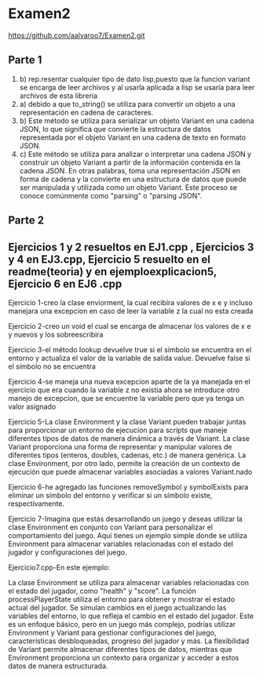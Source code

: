 # Examen2

https://github.com/aalvaroo7/Examen2.git

## Parte 1
1) b) rep.resentar cualquier tipo de dato lisp,puesto que la funcion variant se encarga de leer archivos y al usarla aplicada a lisp se usaría para leer archivos de esta librería
2) a) debido a que to_string() se utiliza para convertir un objeto a una representación en cadena de caracteres.
3) b) Este método se utiliza para serializar un objeto Variant en una cadena JSON, lo que significa que convierte la estructura de datos representada por el objeto Variant en una cadena de texto en formato JSON.
4) c) Este método se utiliza para analizar o interpretar una cadena JSON y construir un objeto Variant a partir de la información contenida en la cadena JSON. En otras palabras, toma una representación JSON en forma de cadena y la convierte en una estructura de datos que puede ser manipulada y utilizada como un objeto Variant. Este proceso se conoce comúnmente como "parsing" o "parsing JSON".

## Parte 2
## Ejercicios 1 y 2 resueltos en EJ1.cpp , Ejercicios 3 y 4 en EJ3.cpp, Ejercicio 5 resuelto en el readme(teoria) y en ejemploexplicacion5, Ejercicio 6 en EJ6 .cpp
Ejercicio 1-creo la clase enviorment, la cual recibira valores de x e y incluso manejara una excepcion en caso de leer la variable z la cual no esta creada

Ejercicio 2-creo un void el cual se encarga de almacenar los valores de x e y nuevos y los sobreescribira

Ejercicio 3-el método lookup devuelve true si el símbolo se encuentra en el entorno y actualiza el valor de la variable de salida value. Devuelve false si el símbolo no se encuentra

Ejercicio 4-se maneja una nueva excepcion aparte de la ya manejada en el ejercicio que era cuando la variable z no existia ahora se introduce otro manejo de excepcion, que se encuentre la variable pero que ya tenga un valor asignado

Ejercicio 5-La clase Environment y la clase Variant pueden trabajar juntas para proporcionar un entorno de ejecución para scripts que maneje diferentes tipos de datos de manera dinámica a través de Variant. La clase Variant proporciona una forma de representar y manipular valores de diferentes tipos (enteros, doubles, cadenas, etc.) de manera genérica. La clase Environment, por otro lado, permite la creación de un contexto de ejecución que puede almacenar variables asociadas a valores Variant.nado

Ejercicio 6-he agregado las funciones removeSymbol y symbolExists para eliminar un símbolo del entorno y verificar si un símbolo existe, respectivamente.

Ejercicio 7-Imagina que estás desarrollando un juego y deseas utilizar la clase Environment en conjunto con Variant para personalizar el comportamiento del juego. Aquí tienes un ejemplo simple donde se utiliza Environment para almacenar variables relacionadas con el estado del jugador y configuraciones del juego.

Ejercicio7.cpp-En este ejemplo:

La clase Environment se utiliza para almacenar variables relacionadas con el estado del jugador, como "health" y "score".
La función processPlayerState utiliza el entorno para obtener y mostrar el estado actual del jugador.
Se simulan cambios en el juego actualizando las variables del entorno, lo que refleja el cambio en el estado del jugador.
Este es un enfoque básico, pero en un juego más complejo, podrías utilizar Environment y Variant para gestionar configuraciones del juego, características desbloqueadas, progreso del jugador y más. La flexibilidad de Variant permite almacenar diferentes tipos de datos, mientras que Environment proporciona un contexto para organizar y acceder a estos datos de manera estructurada.







